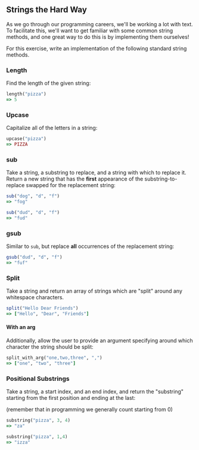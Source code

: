 ## Strings the Hard Way

As we go through our programming careers, we'll be working a lot with text.
To facilitate this, we'll want to get familiar with some common string
methods, and one great way to do this is by implementing them ourselves!

For this exercise, write an implementation of the following standard
string methods.

### Length

Find the length of the given string:

```ruby
length("pizza")
=> 5
```

### Upcase

Capitalize all of the letters in a string:

```ruby
upcase("pizza")
=> PIZZA
```

### sub

Take a string, a substring to replace, and a string with which to replace it.
Return a new string that has the __first__ appearance of the substring-to-replace swapped
for the replacement string:

```ruby
sub("dog", "d", "f")
=> "fog"

sub("dud", "d", "f")
=> "fud"
```

### gsub

Similar to `sub`, but replace __all__ occurrences of the replacement string:

```ruby
gsub("dud", "d", "f")
=> "fuf"
```

### Split

Take a string and return an array of strings which are "split"
around any whitespace characters.

```ruby
split("Hello Dear Friends")
=> ["Hello", "Dear", "Friends"]
```

#### With an arg

Additionally, allow the user to provide an argument specifying around which
character the string should be split:

```ruby
split_with_arg("one,two,three", ",")
=> ["one", "two", "three"]
```


### Positional Substrings

Take a string, a start index, and an end index, and return the "substring" starting
from the first position and ending at the last:

(remember that in programming we generally count starting from 0)

```ruby
substring("pizza", 3, 4)
=> "za"

substring("pizza", 1,4)
=> "izza"
```
